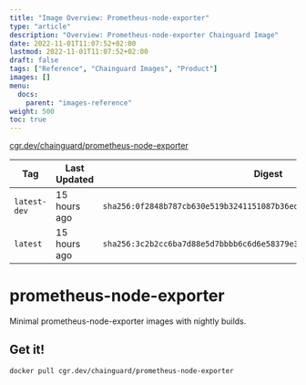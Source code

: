 ```yaml
---
title: "Image Overview: Prometheus-node-exporter"
type: "article"
description: "Overview: Prometheus-node-exporter Chainguard Image"
date: 2022-11-01T11:07:52+02:00
lastmod: 2022-11-01T11:07:52+02:00
draft: false
tags: ["Reference", "Chainguard Images", "Product"]
images: []
menu:
  docs:
    parent: "images-reference"
weight: 500
toc: true
---
```


[cgr.dev/chainguard/prometheus-node-exporter](https://github.com/chainguard-images/images/tree/main/images/prometheus-node-exporter)

| Tag          | Last Updated | Digest                                                                    |
|--------------|--------------|---------------------------------------------------------------------------|
| `latest-dev` | 15 hours ago | `sha256:0f2848b787cb630e519b3241151087b36ed4f3e24727435aaa410cad50b15b79` |
| `latest`     | 15 hours ago | `sha256:3c2b2cc6ba7d88e5d7bbbb6c6d6e58379e37516536457c17a13f78500cc09b90` |

# prometheus-node-exporter

Minimal prometheus-node-exporter images with nightly builds.

## Get it!

```shell
docker pull cgr.dev/chainguard/prometheus-node-exporter
```